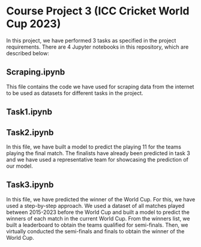 # Course Project 3 (ICC Cricket World Cup 2023)

In this project, we have performed 3 tasks as specified in the project requirements. There are 4 Jupyter notebooks in this repository, which are described below:

## Scraping.ipynb

This file contains the code we have used for scraping data from the internet to be used as datasets for different tasks in the project.

## Task1.ipynb

## Task2.ipynb

In this file, we have built a model to predict the playing 11 for the teams playing the final match. The finalists have already been predicted in task 3 and we have used a representative team for showcasing the prediction of our model.

## Task3.ipynb

In this file, we have predicted the winner of the World Cup. For this, we have used a step-by-step approach. We used a dataset of all matches played between 2015-2023 before the World Cup and built a model to predict the winners of each match in the current World Cup. From the winners list, we built a leaderboard to obtain the teams qualified for semi-finals. Then, we virtually conducted the semi-finals and finals to obtain the winner of the World Cup.